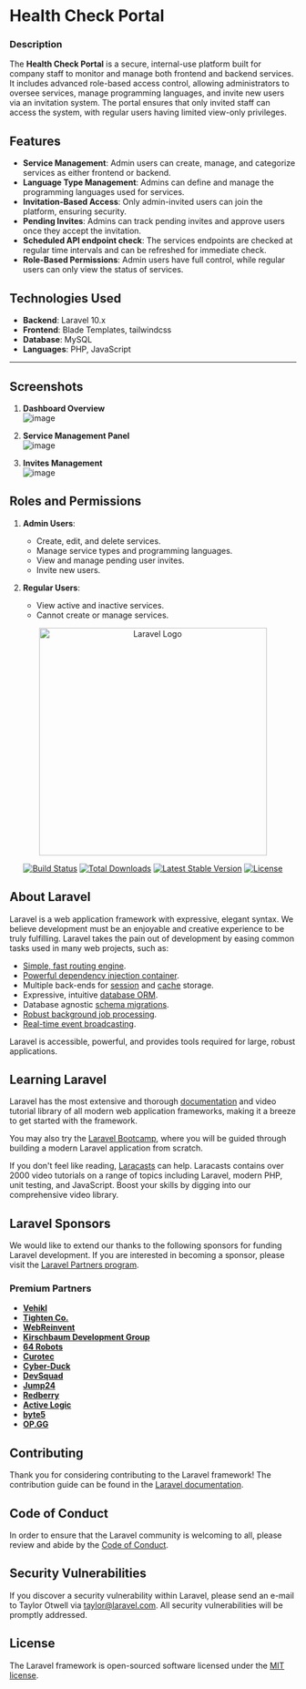 # Health Check Portal

### Description
The **Health Check Portal** is a secure, internal-use platform built for company staff to monitor and manage both frontend and backend services. It includes advanced role-based access control, allowing administrators to oversee services, manage programming languages, and invite new users via an invitation system. The portal ensures that only invited staff can access the system, with regular users having limited view-only privileges.

## Features
- **Service Management**: Admin users can create, manage, and categorize services as either frontend or backend.
- **Language Type Management**: Admins can define and manage the programming languages used for services.
- **Invitation-Based Access**: Only admin-invited users can join the platform, ensuring security.
- **Pending Invites**: Admins can track pending invites and approve users once they accept the invitation.
- **Scheduled API endpoint check**: The services endpoints are checked at regular time intervals and can be refreshed for immediate check.
- **Role-Based Permissions**: Admin users have full control, while regular users can only view the status of services.


## Technologies Used
- **Backend**: Laravel 10.x
- **Frontend**: Blade Templates, tailwindcss 
- **Database**: MySQL
- **Languages**: PHP, JavaScript

---

## Screenshots

1. **Dashboard Overview**  
   ![image](https://github.com/user-attachments/assets/49d7ee4b-983c-4919-9b76-da7fad6f9a52)


2. **Service Management Panel**  
   ![image](https://github.com/user-attachments/assets/b0715b46-1ca7-4b3d-971f-c1573be064a8)


3. **Invites Management**  
   ![image](https://github.com/user-attachments/assets/ad00cecd-0ecf-4ea7-8fda-65e448fa8e51)


## Roles and Permissions

1. **Admin Users**:
   - Create, edit, and delete services.
   - Manage service types and programming languages.
   - View and manage pending user invites.
   - Invite new users.

2. **Regular Users**:
   - View active and inactive services.
   - Cannot create or manage services.


<p align="center"><a href="https://laravel.com" target="_blank"><img src="https://raw.githubusercontent.com/laravel/art/master/logo-lockup/5%20SVG/2%20CMYK/1%20Full%20Color/laravel-logolockup-cmyk-red.svg" width="400" alt="Laravel Logo"></a></p>

<p align="center">
<a href="https://github.com/laravel/framework/actions"><img src="https://github.com/laravel/framework/workflows/tests/badge.svg" alt="Build Status"></a>
<a href="https://packagist.org/packages/laravel/framework"><img src="https://img.shields.io/packagist/dt/laravel/framework" alt="Total Downloads"></a>
<a href="https://packagist.org/packages/laravel/framework"><img src="https://img.shields.io/packagist/v/laravel/framework" alt="Latest Stable Version"></a>
<a href="https://packagist.org/packages/laravel/framework"><img src="https://img.shields.io/packagist/l/laravel/framework" alt="License"></a>
</p>

## About Laravel

Laravel is a web application framework with expressive, elegant syntax. We believe development must be an enjoyable and creative experience to be truly fulfilling. Laravel takes the pain out of development by easing common tasks used in many web projects, such as:

- [Simple, fast routing engine](https://laravel.com/docs/routing).
- [Powerful dependency injection container](https://laravel.com/docs/container).
- Multiple back-ends for [session](https://laravel.com/docs/session) and [cache](https://laravel.com/docs/cache) storage.
- Expressive, intuitive [database ORM](https://laravel.com/docs/eloquent).
- Database agnostic [schema migrations](https://laravel.com/docs/migrations).
- [Robust background job processing](https://laravel.com/docs/queues).
- [Real-time event broadcasting](https://laravel.com/docs/broadcasting).

Laravel is accessible, powerful, and provides tools required for large, robust applications.

## Learning Laravel

Laravel has the most extensive and thorough [documentation](https://laravel.com/docs) and video tutorial library of all modern web application frameworks, making it a breeze to get started with the framework.

You may also try the [Laravel Bootcamp](https://bootcamp.laravel.com), where you will be guided through building a modern Laravel application from scratch.

If you don't feel like reading, [Laracasts](https://laracasts.com) can help. Laracasts contains over 2000 video tutorials on a range of topics including Laravel, modern PHP, unit testing, and JavaScript. Boost your skills by digging into our comprehensive video library.

## Laravel Sponsors

We would like to extend our thanks to the following sponsors for funding Laravel development. If you are interested in becoming a sponsor, please visit the [Laravel Partners program](https://partners.laravel.com).

### Premium Partners

- **[Vehikl](https://vehikl.com/)**
- **[Tighten Co.](https://tighten.co)**
- **[WebReinvent](https://webreinvent.com/)**
- **[Kirschbaum Development Group](https://kirschbaumdevelopment.com)**
- **[64 Robots](https://64robots.com)**
- **[Curotec](https://www.curotec.com/services/technologies/laravel/)**
- **[Cyber-Duck](https://cyber-duck.co.uk)**
- **[DevSquad](https://devsquad.com/hire-laravel-developers)**
- **[Jump24](https://jump24.co.uk)**
- **[Redberry](https://redberry.international/laravel/)**
- **[Active Logic](https://activelogic.com)**
- **[byte5](https://byte5.de)**
- **[OP.GG](https://op.gg)**

## Contributing

Thank you for considering contributing to the Laravel framework! The contribution guide can be found in the [Laravel documentation](https://laravel.com/docs/contributions).

## Code of Conduct

In order to ensure that the Laravel community is welcoming to all, please review and abide by the [Code of Conduct](https://laravel.com/docs/contributions#code-of-conduct).

## Security Vulnerabilities

If you discover a security vulnerability within Laravel, please send an e-mail to Taylor Otwell via [taylor@laravel.com](mailto:taylor@laravel.com). All security vulnerabilities will be promptly addressed.

## License

The Laravel framework is open-sourced software licensed under the [MIT license](https://opensource.org/licenses/MIT).


